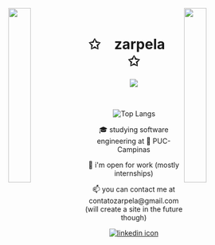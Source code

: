 <img align="left" src="https://user-images.githubusercontent.com/65187002/144930161-2f783401-8d27-4fdf-a2f7-cc0ba32f1f1f.gif" width="30%" style="display:inline;"><img align="right" src="https://user-images.githubusercontent.com/65187002/144930161-2f783401-8d27-4fdf-a2f7-cc0ba32f1f1f.gif" width="30%" style="display:inline;">
<br>
<p align="center">
    <h1 align="center">✩&emsp;zarpela&emsp;✩</h1>
</p>
<p align="center">
    <img src="https://readme-typing-svg.herokuapp.com/?lines=Welcome+to+my+profile!;Have+a+look+around!;Nice+to+meet+you+!&font=Fira%20Code&color=%23D62F79&center=true&width=280&height=50">
</p>
<br>


&emsp;&emsp;&emsp;&emsp;![Top Langs](https://github-readme-stats.vercel.app/api/top-langs/?username=zarpela&layout=compact&theme=dracula&hide=cmake)


<p align="center">
🎓 studying software engineering at 📍 PUC-Campinas
</p>

<p align="center">
👯 i'm open for work (mostly internships)
</p>
<p align="center">
📫 you can contact me at contatozarpela@gmail.com
(will create a site in the future though)
</p>

<p align="center">
<a href="https://www.linkedin.com/in/marcelo-zarpelon/"><img src="https://img.shields.io/badge/Linkedin-166f98?style=for-the-badge&logo=linkedin" alt="linkedin icon"></a>
</p>

